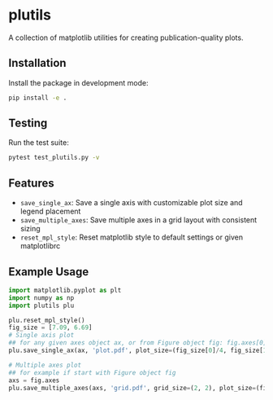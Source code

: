 # plutils

A collection of matplotlib utilities for creating publication-quality plots.

## Installation

Install the package in development mode:

```bash
pip install -e .
```

## Testing

Run the test suite:

```bash
pytest test_plutils.py -v
```

## Features

- `save_single_ax`: Save a single axis with customizable plot size and legend placement
- `save_multiple_axes`: Save multiple axes in a grid layout with consistent sizing
- `reset_mpl_style`: Reset matplotlib style to default settings or given matplotlibrc

## Example Usage

```python
import matplotlib.pyplot as plt
import numpy as np
import plutils plu

plu.reset_mpl_style()
fig_size = [7.09, 6.69]
# Single axis plot
## for any given axes object ax, or from Figure object fig: fig.axes[0]
plu.save_single_ax(ax, 'plot.pdf', plot_size=(fig_size[0]/4, fig_size[1]/8), legend_out=True, right_pad_frac=0.3)

# Multiple axes plot
## for example if start with Figure object fig
axs = fig.axes
plu.save_multiple_axes(axs, 'grid.pdf', grid_size=(2, 2), plot_size=(fig_size/4, fig_size/8))
```
